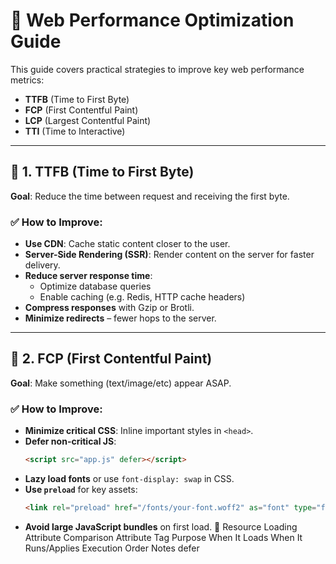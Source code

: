 # 🚀 Web Performance Optimization Guide

This guide covers practical strategies to improve key web performance metrics:

- **TTFB** (Time to First Byte)
- **FCP** (First Contentful Paint)
- **LCP** (Largest Contentful Paint)
- **TTI** (Time to Interactive)

---

## 🧠 1. TTFB (Time to First Byte)
**Goal**: Reduce the time between request and receiving the first byte.

### ✅ How to Improve:
- **Use CDN**: Cache static content closer to the user.
- **Server-Side Rendering (SSR)**: Render content on the server for faster delivery.
- **Reduce server response time**:
  - Optimize database queries
  - Enable caching (e.g. Redis, HTTP cache headers)
- **Compress responses** with Gzip or Brotli.
- **Minimize redirects** – fewer hops to the server.

---

## 🎨 2. FCP (First Contentful Paint)
**Goal**: Make something (text/image/etc) appear ASAP.

### ✅ How to Improve:
- **Minimize critical CSS**: Inline important styles in `<head>`.
- **Defer non-critical JS**:
  ```html
  <script src="app.js" defer></script>
  ```
- **Lazy load fonts** or use `font-display: swap` in CSS.
- **Use `preload`** for key assets:
  ```html
  <link rel="preload" href="/fonts/your-font.woff2" as="font" type="font/woff2" crossorigin="anonymous">
  ```
- **Avoid large JavaScript bundles** on first load.
🚀 Resource Loading Attribute Comparison
Attribute	Tag	Purpose	When It Loads	When It Runs/Applies	Execution Order	Notes
defer	<script>	Loads script async, runs after DOM parsed	In parallel	After HTML parsed	✅ Yes	Use for scripts that depend on DOM
async	<script>	Loads and runs script ASAP	In parallel	Immediately after load	❌ No	Best for independent scripts
preload	<link>	Fetch resource early for current page	Immediately	Depends on how used	N/A	Must include as="script", as="style", etc.
prefetch	<link>	Fetch resource for future navigation	Low priority	Later, if used	N/A	Good for next-page scripts/assets
nomodule	<script>	Fallback for non-module browsers	If modules not supported	When loaded	❌ No	Legacy support only
---

## 🏗️ 3. LCP (Largest Contentful Paint)
**Goal**: Quickly load the biggest visible element (hero image, heading, etc).

### ✅ How to Improve:
- **Optimize hero images**:
  - Use modern formats (WebP/AVIF)
  - Use `loading="lazy"` and `fetchpriority="high"` for the main image:
    ```html
    <img src="hero.webp" fetchpriority="high" />
    ```
- **Preload key images**:
  ```html
  <link rel="preload" as="image" href="/images/hero.webp">
  ```
- **Avoid render-blocking CSS/JS**:
  - Split CSS
  - Use tree-shaking and code-splitting in JS
- **Use efficient layout**: Avoid layout shifts on load.

---

## 🚀 4. TTI (Time to Interactive)
**Goal**: Make the page fully usable quickly.

### ✅ How to Improve:
- **Code-splitting**: Load only what's needed on the initial route.
  ```js
  import('./heavyComponent.js'); // dynamically load after page load
  ```
- **Defer JavaScript** and avoid large synchronous scripts.
- **Use web workers** for heavy computation:
  ```js
  const worker = new Worker('worker.js');
  worker.postMessage(data);
  ```
- **Reduce main thread blocking**:
  - Optimize React/Vue rendering
  - Break long tasks with `requestIdleCallback` or `setTimeout` batching

---

## 🔍 Tools to Audit:
- [Lighthouse](https://developers.google.com/web/tools/lighthouse/)
- [WebPageTest](https://www.webpagetest.org/)
- Chrome DevTools → Performance tab
- `web-vitals` JS library (for real-user monitoring)

---
